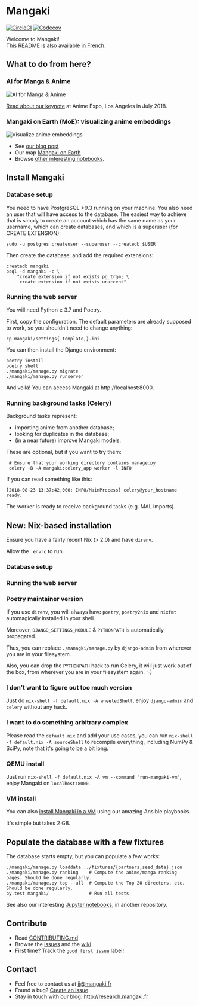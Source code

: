 # Mangaki

[![CircleCI](https://circleci.com/gh/mangaki/mangaki.svg?style=svg)](https://circleci.com/gh/mangaki/mangaki)
[![Codecov](https://img.shields.io/codecov/c/github/mangaki/mangaki.svg)](https://codecov.io/gh/mangaki/mangaki/)

Welcome to Mangaki!  
This README is also available [in French](README-fr.md).

## What to do from here?

### AI for Manga & Anime

![AI for Manga & Anime](http://research.mangaki.fr/public/img/aima/aima-banner.png)

[Read about our keynote](http://research.mangaki.fr/2018/07/15/ai-for-manga-and-anime/) at Anime Expo, Los Angeles in July 2018.

### Mangaki on Earth (MoE): visualizing anime embeddings

![Visualize anime embeddings](http://research.mangaki.fr/public/img/embeddings.png)

- See [our blog post](http://research.mangaki.fr/2018/08/23/mangaki-on-earth-visualize-anime-embeddings/)
- Our map [Mangaki on Earth](https://mangaki.fr/map)
- Browse [other interesting notebooks](https://github.com/mangaki/notebooks).

## Install Mangaki

### Database setup

You need to have PostgreSQL >9.3 running on your machine. You also need an
user that will have access to the database. The easiest way to achieve that is
simply to create an account which has the same name as your username, which
can create databases, and which is a superuser (for CREATE EXTENSION):

    sudo -u postgres createuser --superuser --createdb $USER

Then create the database, and add the required extensions:

    createdb mangaki
    psql -d mangaki -c \
        "create extension if not exists pg_trgm; \
         create extension if not exists unaccent"

### Running the web server

You will need Python ≥ 3.7 and Poetry.

First, copy the configuration. The default parameters are already supposed to
work, so you shouldn't need to change anything:

    cp mangaki/settings{.template,}.ini

You can then install the Django environment:

    poetry install
    poetry shell
    ./mangaki/manage.py migrate
    ./mangaki/manage.py runserver

And voilà! You can access Mangaki at http://localhost:8000.

### Running background tasks (Celery)

Background tasks represent:

- importing anime from another database;
- looking for duplicates in the database;
- (in a near future) improve Mangaki models.

These are optional, but if you want to try them:

     # Ensure that your working directory contains manage.py
     celery -B -A mangaki:celery_app worker -l INFO

If you can read something like this:

```console
[2018-08-23 13:37:42,000: INFO/MainProcess] celery@your_hostname ready.
```

The worker is ready to receive background tasks (e.g. MAL imports).

## New: Nix-based installation

Ensure you have a fairly recent Nix (> 2.0) and have `direnv`.

Allow the `.envrc` to run.

### Database setup

### Running the web server

### Poetry maintainer version

If you use `direnv`, you will always have `poetry`, `poetry2nix` and `nixfmt` automagically installed in your shell.

Moreover, `DJANGO_SETTINGS_MODULE` & `PYTHONPATH` is automatically propagated.

Thus, you can replace `./managki/manage.py` by `django-admin` from wherever you are in your filesystem.

Also, you can drop the `PYTHONPATH` hack to run Celery, it will just work out of the box, from wherever you are in your filesystem again. :-)

### I don't want to figure out too much version

Just do `nix-shell -f default.nix -A wheeledShell`, enjoy `django-admin` and `celery` without any hack.

### I want to do something arbitrary complex

Please read the `default.nix` and add your use cases, you can run `nix-shell -f default.nix -A sourceShell` to recompile everything, including NumPy & SciPy, note that it's going to be a bit long.

### QEMU install

Just run `nix-shell -f default.nix -A vm --command "run-mangaki-vm"`, enjoy Mangaki on `localhost:8000`.

### VM install

You can also [install Mangaki in a VM](https://github.com/mangaki/mangaki/wiki/How-to-install-Mangaki-using-a-virtual-machine-(simple-but-takes-2-GB)) using our amazing Ansible playbooks.

It's simple but takes 2 GB.

## Populate the database with a few fixtures

The database starts empty, but you can populate a few works:

    ./mangaki/manage.py loaddata ../fixtures/{partners,seed_data}.json
    ./mangaki/manage.py ranking    # Compute the anime/manga ranking pages. Should be done regularly.
    ./mangaki/manage.py top --all  # Compute the Top 20 directors, etc. Should be done regularly.
    py.test mangaki/               # Run all tests

See also our interesting [Jupyter notebooks](https://github.com/mangaki/notebooks), in another repository.

## Contribute

- Read [CONTRIBUTING.md](CONTRIBUTING.md)
- Browse the [issues](https://github.com/mangaki/mangaki/issues) and the [wiki](https://github.com/mangaki/mangaki/wiki)
- First time? Track the [`good first issue`](https://github.com/mangaki/mangaki/issues?q=is%3Aissue+is%3Aopen+label%3A%22good+first+issue%22) label!

## Contact

- Feel free to contact us at jj@mangaki.fr
- Found a bug? [Create an issue](https://github.com/mangaki/mangaki/issues/new).
- Stay in touch with our blog: http://research.mangaki.fr
